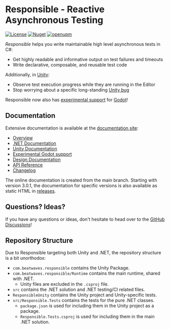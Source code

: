 # Responsible - Reactive Asynchronous Testing

[![License](https://img.shields.io/github/license/sbergen/Responsible.svg)](https://github.com/sbergen/Responsible/blob/main/LICENSE)
[![Nuget](https://img.shields.io/nuget/v/Beatwaves.Responsible)](http://nuget.org/packages/Beatwaves.Responsible)
[![openupm](https://img.shields.io/npm/v/com.beatwaves.responsible?label=openupm&registry_uri=https://package.openupm.com)](https://openupm.com/packages/com.beatwaves.responsible/)

*Responsible* helps you write maintainable high level asynchronous tests in C#:
* Get highly readable and informative output on test failures and timeouts
* Write declarative, composable, and reusable test code

Additionally, in [Unity](https://unity.com/):
* Observe test execution progress while they are running in the Editor
* Stop worrying about a specific long-standing [Unity bug](https://issuetracker.unity3d.com/issues/unitytests-do-not-fail-when-nested-coroutines-throws-an-exception)

Responsible now also has [experimental support](https://www.beatwaves.net/Responsible/godot.html) for [Godot](https://godotengine.org/)!

## Documentation

Extensive documentation is available at the
[documentation site](https://sbergen.github.io/Responsible/index.html):
* [Overview](https://sbergen.github.io/Responsible/index.html)
* [.NET Documentation](https://sbergen.github.io/Responsible/dotnet.html)
* [Unity Documentation](https://sbergen.github.io/Responsible/unity.html)
* [Experimental Godot support](https://www.beatwaves.net/Responsible/godot.html)
* [Design Documentation](https://sbergen.github.io/Responsible/design.html)
* [API Reference](https://sbergen.github.io/Responsible/api/Responsible.html)
* [Changelog](https://sbergen.github.io/Responsible/CHANGELOG.html)

The online documentation is created from the main branch.
Starting with version 3.0.1, the documentation for specific versions is also available as static HTML
in [releases](https://github.com/sbergen/Responsible/releases).

## Questions? Ideas?

If you have any questions or ideas, don't hesitate to head over to the
[GitHub Discussions](https://github.com/sbergen/Responsible/discussions)!


## Repository Structure

Due to Responsible targeting both Unity and .NET,
the repository structure is a bit unorthodox:
* `com.beatwaves.responsible` contains the Unity Package.
* `com.beatwaves.responsible/Runtime` contains the main runtime, shared with .NET.
  * Unity files are excluded in the `.csproj` file.
* `src` contains the .NET solution and .NET testing/CI related files.
* `ResponsibleUnity` contains the Unity project and Unity-specific tests.
* `src/Responsible.Tests` contains the tests for the pure .NET classes.
  * `package.json` is used for including them in the Unity project as a package.
  * `Responsible.Tests.csproj` is used for including them in the main .NET solution.

